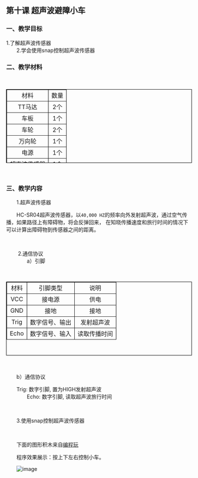 ## 第十课 超声波避障小车
### 一、教学目标
1.了解超声波传感器</br>
&emsp;&emsp;2.学会使用snap控制超声波传感器</br>

### 二、教学材料
</br>

<table border="1px" align="center" bordercolor="black" width="620px" height="200px">
    <tr align="center">
        <td>材料</td>
        <td>数量</td>
    </tr>
    <tr align="center">
        <td>TT马达</td>
        <td>2个</td>
    </tr>
        <tr align="center">
        <td>车板</td>
        <td>1个</td>
    </tr>
    <tr align="center">
        <td>车轮</td>
        <td>2个</td>
    </tr>
    <tr align="center">
        <td>万向轮</td>
        <td>1个</td>
    </tr>
    <tr align="center">
        <td>电源</td>
        <td>1个</td>
    </tr>
    <tr align="center">
        <td>超声波传感器</td>
        <td>1个</td>
    </tr>
</table>

</br>

### 三、教学内容

&emsp;&emsp;1.超声波传感器

&emsp;&emsp;HC-SR04超声波传感器，以`40,000 HZ`的频率向外发射超声波，通过空气传播，如果路径上有障碍物，将会反弹回来，
在知晓传播速度和旅行时间的情况下可以计算出障碍物到传感器之间的距离。

</br>

&emsp;&emsp; 2.通信协议
</br>
&emsp;&emsp;&emsp;&emsp;a）引脚

</br>

<table border="1px" align="center" bordercolor="black" width="620px" height="200px">
    <tr align="center">
        <td>材料</td>
        <td>引脚类型</td>
         <td>说明</td>
    </tr>
    <tr align="center">
        <td>VCC</td>
        <td>接电源</td>
         <td>供电</td>
    </tr>
        <tr align="center">
        <td>GND</td>
        <td>接地</td>
         <td>接地</td>
    </tr>
    <tr align="center">
        <td>Trig </td>
        <td>数字信号、输出</td>
         <td>发射超声波</td>
    </tr>
    <tr align="center">
        <td>Echo</td>
        <td>数字信号、输入</td>
         <td>读取传播时间</td>
    </tr>
</table>

</br>

&emsp;&emsp;b）通信协议

&emsp;&emsp;Trig: 数字引脚, 置为HIGH发射超声波</br>
&emsp;&emsp;&emsp;&emsp;Echo: 数字引脚, 读取超声波旅行时间

</br>

&emsp;&emsp;3.使用snap控制超声波传感器</br>

</br>

&emsp;&emsp;下面的图形积木来自[编程玩](http://www.manykit.com/zeronerobot/#/snap?=164)</br>

&emsp;&emsp;程序效果展示：按上下左右控制小车。<br>

&emsp;&emsp;![image](http://www.manykit.com/public/courseimg/2-10-1.png)
